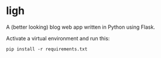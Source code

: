 # ligh
A (better looking) blog web app written in Python using Flask.

Activate a virtual environment and run this:
```
pip install -r requirements.txt
```

